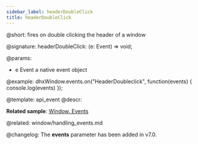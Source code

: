 ```yaml
---
sidebar_label: headerDoubleClick
title: headerDoubleClick
---          
```


@short: fires on double clicking the header of a window

@signature: headerDoubleClick: (e: Event) => void;

@params:
- e    Event       a native event object 

@example:
dhxWindow.events.on("HeaderDoubleclick", function(events) {
   console.log(events)
});


@template: api_event
@descr:

**Related sample**: [Window. Events](https://snippet.dhtmlx.com/jfu4upwd)

@related: window/handling_events.md

@changelog: 
The **events** parameter has been added in v7.0.